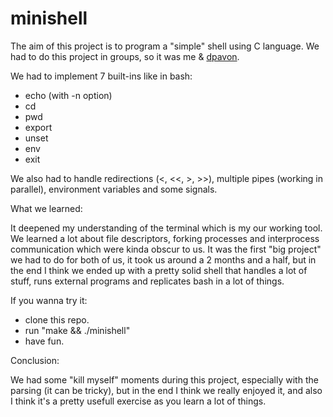 # minishell

The aim of this project is to program a "simple" shell using C language.
We had to do this project in groups, so it was me & [dpavon](https://github.com/dpavon-g).

We had to implement 7 built-ins like in bash:

- echo (with -n option)
- cd
- pwd
- export
- unset
- env
- exit

We also had to handle redirections (<, <<, >, >>), multiple pipes (working in parallel), environment variables and some signals.

What we learned:

It deepened my understanding of the terminal which is my our working tool.
We learned a lot about file descriptors, forking processes and interprocess communication which were kinda obscur to us.
It was the first "big project" we had to do for both of us, it took us around a 2 months and a half, but in the end I think we ended up with a pretty solid shell that handles a lot of stuff, runs external programs and replicates bash in a lot of things.

If you wanna try it:

- clone this repo.
- run "make && ./minishell"
- have fun.

Conclusion:

We had some "kill myself" moments during this project, especially with the parsing (it can be tricky), but in the end I think we really enjoyed it, and also I think it's a pretty usefull exercise as you learn a lot of things.
